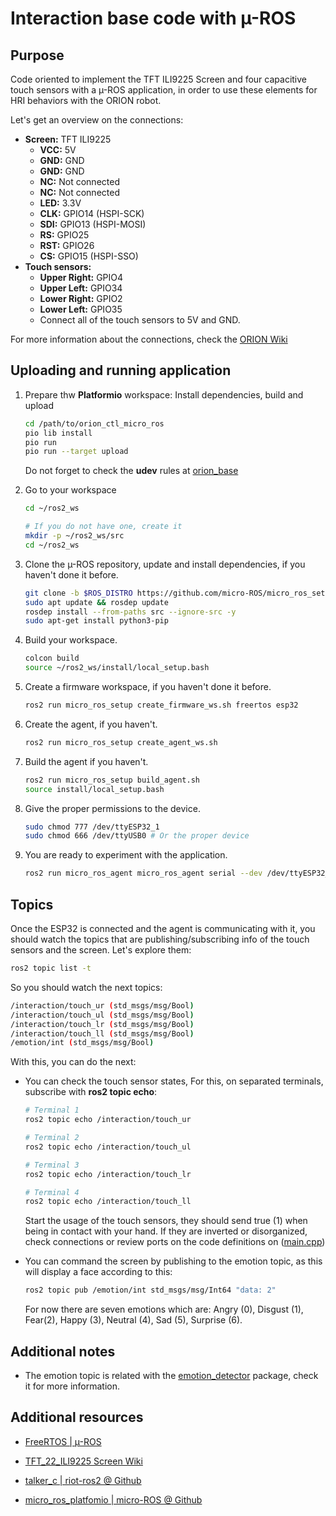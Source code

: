 # Interaction base code with µ-ROS

## Purpose

Code oriented to implement the TFT ILI9225 Screen and four capacitive touch sensors with a µ-ROS application, in order to use these elements for HRI behaviors with the ORION robot.

Let's get an overview on the connections:

- **Screen:** TFT ILI9225
  - **VCC:** 5V
  - **GND:** GND
  - **GND:** GND
  - **NC:** Not connected
  - **NC:** Not connected
  - **LED:** 3.3V
  - **CLK:** GPIO14 (HSPI-SCK)
  - **SDI:** GPIO13 (HSPI-MOSI)
  - **RS:** GPIO25
  - **RST:** GPIO26
  - **CS:** GPIO15 (HSPI-SSO)
- **Touch sensors:**
  - **Upper Right:** GPIO4
  - **Upper Left:** GPIO34
  - **Lower Right:** GPIO2
  - **Lower Left:** GPIO35
  - Connect all of the touch sensors to 5V and GND.

For more information about the connections, check the [ORION Wiki](https://github.com/Tesis-ORION/orion_common/wiki/Building-your-own-ORION-robot#electronics-and-schematics)

## Uploading and running application

1. Prepare thw **Platformio** workspace: Install dependencies, build and upload

    ~~~bash
    cd /path/to/orion_ctl_micro_ros
    pio lib install
    pio run
    pio run --target upload
    ~~~

    Do not forget to check the **udev** rules at [orion_base](/orion_base/README.md)

2. Go to your workspace

    ~~~bash
    cd ~/ros2_ws

    # If you do not have one, create it
    mkdir -p ~/ros2_ws/src
    cd ~/ros2_ws
    ~~~

3. Clone the µ-ROS repository, update and install dependencies, if you haven't done it before.

    ~~~bash
    git clone -b $ROS_DISTRO https://github.com/micro-ROS/micro_ros_setup.git src/micro_ros_setup
    sudo apt update && rosdep update
    rosdep install --from-paths src --ignore-src -y
    sudo apt-get install python3-pip
    ~~~

4. Build your workspace.

    ~~~bash
    colcon build
    source ~/ros2_ws/install/local_setup.bash
    ~~~

5. Create a firmware workspace, if you haven't done it before.

    ~~~bash
    ros2 run micro_ros_setup create_firmware_ws.sh freertos esp32
    ~~~

6. Create the agent, if you haven't.

    ~~~bash
    ros2 run micro_ros_setup create_agent_ws.sh
    ~~~

7. Build the agent if you haven't.

    ~~~bash
    ros2 run micro_ros_setup build_agent.sh
    source install/local_setup.bash
    ~~~

8. Give the proper permissions to the device.

    ~~~bash
    sudo chmod 777 /dev/ttyESP32_1
    sudo chmod 666 /dev/ttyUSB0 # Or the proper device
    ~~~

9. You are ready to experiment with the application.

    ~~~bash
    ros2 run micro_ros_agent micro_ros_agent serial --dev /dev/ttyESP32_1
    ~~~

## Topics

Once the ESP32 is connected and the agent is communicating with it, you should watch the topics that are publishing/subscribing info of the touch sensors and the screen. Let's explore them:

~~~bash
ros2 topic list -t
~~~

So you should watch the next topics:

~~~bash
/interaction/touch_ur (std_msgs/msg/Bool)
/interaction/touch_ul (std_msgs/msg/Bool)
/interaction/touch_lr (std_msgs/msg/Bool)
/interaction/touch_ll (std_msgs/msg/Bool)
/emotion/int (std_msgs/msg/Bool)
~~~

With this, you can do the next:

- You can check the touch sensor states, For this, on separated terminals, subscribe with **ros2 topic echo**:

    ~~~bash
    # Terminal 1
    ros2 topic echo /interaction/touch_ur

    # Terminal 2
    ros2 topic echo /interaction/touch_ul

    # Terminal 3
    ros2 topic echo /interaction/touch_lr

    # Terminal 4
    ros2 topic echo /interaction/touch_ll
    ~~~

    Start the usage of the touch sensors, they should send true (1) when being in contact with your hand. If they are inverted or disorganized, check connections or review ports on the code definitions on ([main.cpp](/orion_base/orion_interaction_micro_ros/src/main.cpp))

- You can command the screen by publishing to the emotion topic, as this will display a face according to this:

    ~~~bash
    ros2 topic pub /emotion/int std_msgs/msg/Int64 "data: 2"
    ~~~

    For now there are seven emotions which are: Angry (0), Disgust (1), Fear(2), Happy (3), Neutral (4), Sad (5), Surprise (6).

## Additional notes

- The emotion topic is related with the [emotion_detector](https://github.com/Tesis-ORION/emotion_detector) package, check it for more information.

## Additional resources

- [FreeRTOS | µ-ROS](https://micro.ros.org/docs/tutorials/core/first_application_rtos/freertos/)

- [TFT_22_ILI9225 Screen Wiki](https://github.com/Nkawu/TFT_22_ILI9225/wiki)

- [talker_c | riot-ros2 @ Github](https://github.com/astralien3000/riot-ros2/blob/3d0779b920996f4e701830b8248573cd0e23204d/examples/talker_c/main.c#L32)

- [micro_ros_platfomio | micro-ROS @ Github](https://github.com/micro-ROS/micro_ros_platformio)
